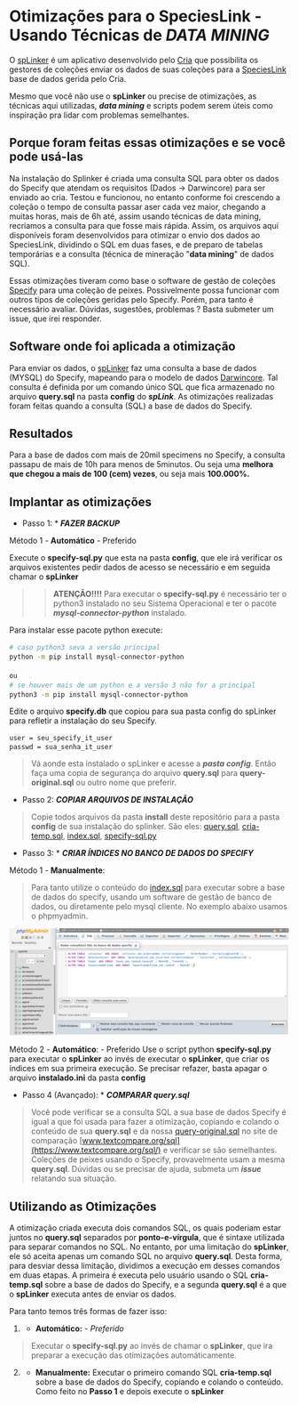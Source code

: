 # Otimizações para o SpeciesLink - Usando Técnicas de ___DATA MINING___

O [spLinker](http://splink.cria.org.br/splinker) é um aplicativo desenvolvido pelo [Cria](cria.org.br) que possibilita os gestores de coleções enviar os dados de suas coleções para a [SpeciesLink](specieslink.net) base de dados gerida pelo Cria.

Mesmo que você não use o **spLinker** ou precise de otimizações, as técnicas aqui utilizadas, ___data mining___ e scripts podem serem úteis como inspiração pra lidar com problemas semelhantes.

## Porque foram feitas essas otimizações e se você pode usá-las
Na instalação do Splinker é criada uma consulta SQL para obter os dados do Specify 
que atendam os requisitos (Dados -> Darwincore) para ser enviado ao cria. Testou e funcionou, no entanto conforme foi crescendo a coleção o tempo de consulta passar aser cada vez maior, chegando a muitas horas, mais de 6h até, assim usando técnicas de data mining, recriamos a consulta para que fosse mais rápida.
Assim, os arquivos aqui disponíveis foram desenvolvidos para otimizar o envio dos dados ao SpeciesLink, dividindo o SQL em duas fases, e de preparo de tabelas temporárias e a consulta (técnica de mineração "__data mining__" de dados SQL). 

Essas otimizações tiveram como base o software de gestão de coleções [Specify](https://www.specifysoftware.org/) para uma coleção de peixes. Possivelmente possa funcionar com outros tipos de coleções geridas pelo Specify. Porém, para tanto é necessário avaliar. Dúvidas, sugestões, problemas ? Basta submeter um issue, que irei responder.

## Software onde foi aplicada a otimização
Para enviar os dados, o [spLinker](http://splink.cria.org.br/splinker) faz uma consulta a base de dados (MYSQL) do Specify, mapeando para o modelo de dados [Darwincore](http://splink.cria.org.br/digir/darwin2.xsd). Tal consulta é definida por um comando único SQL que fica armazenado no arquivo **query.sql** na pasta **config** do ___spLink___. As otimizações realizadas foram feitas quando a consulta (SQL) a base de dados do Specify.

## Resultados
Para a base de dados com mais de 20mil specimens no Specify, a consulta passapu de mais de 10h para menos de 5minutos. Ou seja uma **melhora que chegou a mais de  100 (cem) vezes**, ou seja mais **100.000%.**

## Implantar as otimizações
- Passo 1: * ***FAZER BACKUP*** 

Método 1 - **Automático** - Preferido

Execute o **specify-sql.py** que esta na pasta **config**, que ele irá verificar os arquivos existentes pedir dados de acesso se necessário e em seguida chamar o **spLinker**

>> **ATENÇÃO!!!!** Para executar o **specify-sql.py** é necessário ter o python3 instalado no seu Sistema Operacional e ter o pacote ___mysql-connector-python___ instalado.

Para instalar esse pacote python execute:
```bash
# caso python3 seva a versão principal
python -m pip install mysql-connector-python

ou 
# se houver mais de um python e a versão 3 não for a principal
python3 -m pip install mysql-connector-python
```

Edite o arquivo **specify.db** que copiou para sua pasta config do spLinker para refletir a instalação do seu Specify.
```
user = seu_specify_it_user
passwd = sua_senha_it_user
```

>Vá aonde esta instalado o spLinker e acesse a ___pasta config___. Então faça uma copia de segurança do arquivo **query.sql** para **query-original.sql** ou outro nome que preferir.

- Passo 2: ___COPIAR ARQUIVOS DE INSTALAÇÃO___
>Copie todos arquivos da pasta **install** deste repositório para a pasta **config** de sua instalação do splinker.
São eles: [query.sql](/arquivos/query.sql), [cria-temp.sql](/install/cria-temp.sql), [index.sql](/install/index.sql), [specify-sql.py](/install/specify-sql.py)


- Passo 3: * ***CRIAR ÍNDICES NO BANCO DE DADOS DO SPECIFY***

Método 1 - **Manualmente**:
>Para tanto utilize o conteúdo do [index.sql](/install/index.sql) para executar sobre a base de dados do specify, usando um software de gestão de banco de dados, ou diretamente pelo mysql cliente. No exemplo abaixo usamos o phpmyadmin.

![Criando índices para o Specify](./make-index.png)

Método 2 - **Automático**: - Preferido
Use o script python **specify-sql.py** para executar o **spLinker** ao invés de executar o **spLinker**, que criar os índices em sua primeira execução. Se precisar refazer, basta apagar o arquivo **instalado.ini** da pasta **config**

- Passo 4 (Avançado): * ___COMPARAR query.sql___  
>Você pode verificar se a consulta SQL a sua base de dados Specify é igual a que foi usada para fazer a otimização, copiando e colando o conteúdo de sua **query.sql** e da nossa [query-original.sql](/arquivos/query-original.sql) no site de comparação [www.textcompare.org/sql](https://www.textcompare.org/sql/) e verificar se são semelhantes. Coleções de peixes usando o Specify, provavelmente usam a mesma **query.sql**. Dúvidas ou se precisar de ajuda, submeta um ___issue___ relatando sua situação.

## Utilizando as Otimizações
A otimização criada executa dois comandos SQL, os quais poderiam estar juntos no **query.sql** separados por **ponto-e-vírgula**, que é sintaxe utilizada para separar comandos no SQL. No entanto, por uma limitação do **spLinker**, ele só aceita apenas um comando SQL no arquivo **query.sql**. Desta forma, para desviar dessa limitação, dividimos a execução em desses comandos em duas etapas. A primeira é executa pelo usuário usando o SQL **cria-temp.sql** sobre a base de dados do Specify, e a segunda **query.sql** é a que o **spLinker** executa antes de enviar os dados.

Para tanto temos três formas de fazer isso:
1. - **Automático:** - _Preferido_
>Executar o **specify-sql.py** ao invés de chamar o **spLinker**, que ira preparar a execução das otimizações automáticamente.
2. - **Manualmente:** Executar o primeiro comando SQL **cria-temp.sql** sobre a base de dados do Specify, copiando e colando o conteúdo. Como feito no **Passo 1** e depois execute o **spLinker**
